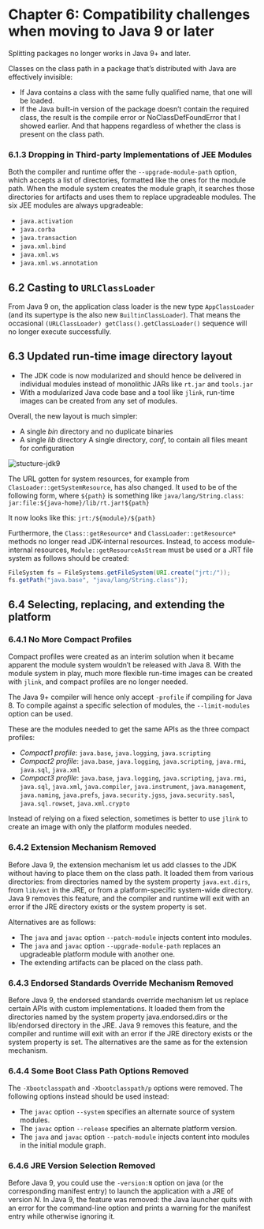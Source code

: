# Chapter 6: Compatibility challenges when moving to Java 9 or later

Splitting packages no longer works in Java 9+ and later.

Classes on the class path in a package that’s distributed with Java are effectively invisible:

- If Java contains a class with the same fully qualified name, that one will be loaded.
- If the Java built-in version of the package doesn’t contain the required class, the result is the compile error or NoClassDefFoundError that I showed earlier. And that happens regardless of whether the class is present on the class path.

### 6.1.3 Dropping in Third-party Implementations of JEE Modules

Both the compiler and runtime offer the `--upgrade-module-path` option, which accepts a list of directories, formatted like the ones for the module path. When the module system creates the module graph, it searches those directories for artifacts and uses them to replace upgradeable modules. The six JEE modules are always upgradeable:

- `java.activation`
- `java.corba`
- `java.transaction`
- `java.xml.bind`
- `java.xml.ws`
- `java.xml.ws.annotation`

## 6.2 Casting to `URLClassLoader`

From Java 9 on, the application class loader is the new type `AppClassLoader` (and its supertype is the also new `BuiltinClassLoader`). That means the occasional `(URLClassLoader) getClass().getClassLoader()` sequence will no longer execute successfully.

## 6.3 Updated run-time image directory layout

- The JDK code is now modularized and should hence be delivered in individual modules instead of monolithic JARs like `rt.jar` and `tools.jar`
- With a modularized Java code base and a tool like `jlink`, run-time images can be created from any set of modules.

Overall, the new layout is much simpler:

- A single *bin* directory and no duplicate binaries
- A single *lib* directory
A single directory, *conf*, to contain all files meant for configuration

![stucture-jdk9](https://user-images.githubusercontent.com/15990580/112745869-2ace9900-8fb4-11eb-86f6-4c5b5d6b73fb.png)

The URL gotten for system resources, for example from `ClasLoader::getSystemResource`, has also changed. It used to be of the following form, where `${path}` is something like `java/lang/String.class`: `jar:file:${java-home}/lib/rt.jar!${path}`

It now looks like this: `jrt:/${module}/${path}`

Furthermore, the `Class::getResource*` and `ClassLoader::getResource*` methods no longer read JDK-internal resources. Instead, to access module-internal resources, `Module::getResourceAsStream` must be used or a JRT file system as follows should be created:

```java
FileSystem fs = FileSystems.getFileSystem(URI.create("jrt:/"));
fs.getPath("java.base", "java/lang/String.class"));
```

## 6.4 Selecting, replacing, and extending the platform

### 6.4.1	No More Compact Profiles

Compact profiles were created as an interim solution when it became apparent the module system wouldn’t be released with Java 8. With the module system in play, much more flexible run-time images can be created with `jlink`, and compact profiles are no longer needed.

The Java 9+ compiler will hence only accept `-profile` if compiling for Java 8. To compile against a specific selection of modules, the `--limit-modules` option can be used.

These are the modules needed to get the same APIs as the three compact profiles:

- *Compact1 profile*: `java.base`, `java.logging`, `java.scripting`
- *Compact2 profile*: `java.base`, `java.logging`, `java.scripting`, `java.rmi`, `java.sql`, `java.xml`
- *Compact3 profile*: `java.base`, `java.logging`, `java.scripting`, `java.rmi`, `java.sql`, `java.xml`, `java.compiler`, `java.instrument`, `java.management`, `java.naming`, `java.prefs`, `java.security.jgss`, `java.security.sasl`, `java.sql.rowset`, `java.xml.crypto`

Instead of relying on a fixed selection, sometimes is better to use `jlink` to create an image with only the platform modules needed.

### 6.4.2 Extension Mechanism Removed

Before Java 9, the extension mechanism let us add classes to the JDK without having to place them on the class path. It loaded them from various directories: from directories named by the system property `java.ext.dirs`, from `lib/ext` in the JRE, or from a platform-specific system-wide directory. Java 9 removes this feature, and the compiler and runtime will exit with an error if the JRE directory exists or the system property is set.

Alternatives are as follows:

- The `java` and `javac` option `--patch-module` injects content into modules.
- The `java` and `javac` option `--upgrade-module-path` replaces an upgradeable platform module with another one.
- The extending artifacts can be placed on the class path.

### 6.4.3 Endorsed Standards Override Mechanism Removed

Before Java 9, the endorsed standards override mechanism let us replace certain APIs with custom implementations. It loaded them from the directories named by the system property java.endorsed.dirs or the lib/endorsed directory in the JRE. Java 9 removes this feature, and the compiler and runtime will exit with an error if the JRE directory exists or the system property is set. The alternatives are the same as for the extension mechanism.

### 6.4.4 Some Boot Class Path Options Removed

The `-Xbootclasspath` and `-Xbootclasspath/p` options were removed. The following options instead should be used instead:

- The `javac` option `--system` specifies an alternate source of system modules.
- The `javac` option `--release` specifies an alternate platform version.
- The `java` and `javac` option `--patch-module` injects content into modules in the initial module graph.

### 6.4.6 JRE Version Selection Removed

Before Java 9, you could use the `-version:N` option on java (or the corresponding manifest entry) to launch the application with a JRE of version *N*. In Java 9, the feature was removed: the Java launcher quits with an error for the command-line option and prints a warning for the manifest entry while otherwise ignoring it.
